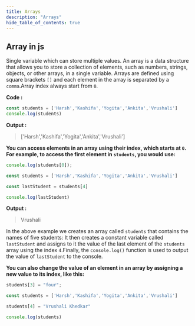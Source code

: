 ```yaml
---
title: Arrays
description: "Arrays"
hide_table_of_contents: true
---
```


## Array in js

Single variable which can store multiple values. An array is a data structure that allows you to store a collection of elements, such as numbers, strings, objects, or other arrays, in a single variable. Arrays are defined using square brackets `[]` and each element in the array is separated by a `comma`.Array index always start from `0`.

**Code :**

```js
const students = ['Harsh','Kashifa','Yogita','Ankita','Vrushali']
console.log(students)
```

**Output :**
> ['Harsh','Kashifa','Yogita','Ankita','Vrushali']

**You can access elements in an array using their index, which starts at `0`. For example, to access the first element in `students`, you would use:**

```js 
console.log(students[0]);
```

```js
const students = ['Harsh','Kashifa','Yogita','Ankita','Vrushali']

const lastStudent = students[4]

console.log(lastStudent)
```

**Output :**

> Vrushali

In the above example we creates an array called `students` that contains the names of five students:
It then creates a constant variable called `lastStudent` and assigns to it the value of the last element of the `students` array using the index `4`.Finally, the `console.log()` function is used to output the value of `lastStudent` to the console.

**You can also change the value of an element in an array by assigning a new value to its index, like this:**

```js
students[3] = "four";
```

```js
const students = ['Harsh','Kashifa','Yogita','Ankita','Vrushali']

students[4] = "Vrushali Khedkar"

console.log(students)
```
